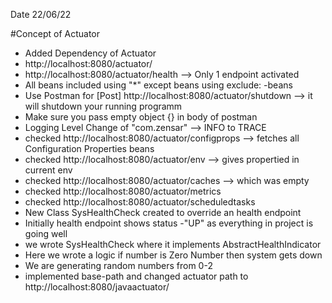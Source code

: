 Date 22/06/22

#Concept of Actuator
* Added Dependency of Actuator
* http://localhost:8080/actuator/
* http://localhost:8080/actuator/health --> Only 1 endpoint activated
* All beans included using "*" except beans using exclude: -beans
* Use Postman for [Post] http://localhost:8080/actuator/shutdown  --> it will shutdown your running programm
* Make sure you pass empty object {} in body of postman
* Logging Level Change of "com.zensar" --> INFO to TRACE
* checked http://localhost:8080/actuator/configprops --> fetches all Configuration Properties beans
* checked http://localhost:8080/actuator/env --> gives propertied in current env
* checked http://localhost:8080/actuator/caches --> which was empty
* checked http://localhost:8080/actuator/metrics
* checked http://localhost:8080/actuator/scheduledtasks 
*  New Class SysHealthCheck created to override an health endpoint
* Initially health endpoint shows status -"UP" as everything in project is going well
* we wrote SysHealthCheck where it implements AbstractHealthIndicator
* Here we wrote a logic if number is  Zero Number then system gets down 
* We are generating random numbers from 0-2
* implemented base-path and changed actuator path to http://localhost:8080/javaactuator/
